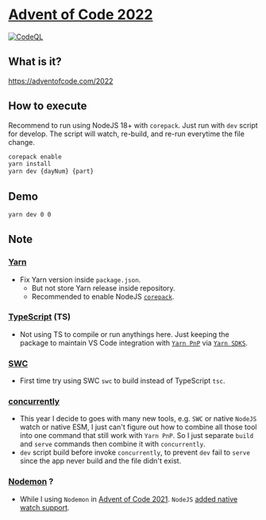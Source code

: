 # [Advent of Code 2022](https://adventofcode.com/2022)

[![CodeQL](https://github.com/iNViTiON/Advent-of-Code-2022/actions/workflows/codeql.yml/badge.svg)](https://github.com/iNViTiON/Advent-of-Code-2022/actions/workflows/codeql.yml)

## What is it?

<https://adventofcode.com/2022>

## How to execute

Recommend to run using NodeJS 18+ with `corepack`.
Just run with `dev` script for develop. The script will watch, re-build, and re-run everytime the file change.

```sh
corepack enable
yarn install
yarn dev {dayNum} {part}
```

## Demo

```sh
yarn dev 0 0
```

## Note

### [Yarn](https://yarnpkg.com/)
- Fix Yarn version inside `package.json`.
  - But not store Yarn release inside repository.
  - Recommended to enable NodeJS [`corepack`](https://nodejs.org/api/corepack.html).

### [TypeScript](https://www.typescriptlang.org/) (TS)
- Not using TS to compile or run anythings here. Just keeping the package to maintain VS Code integration with [`Yarn PnP`](https://yarnpkg.com/features/pnp) via [`Yarn SDKS`](https://yarnpkg.com/getting-started/editor-sdks).

### [SWC](https://swc.rs/)
- First time try using SWC `swc` to build instead of TypeScript `tsc`.

### [concurrently](https://www.npmjs.com/package/concurrently)
- This year I decide to goes with many new tools, e.g. `SWC` or native `NodeJS` watch or native ESM, I just can't figure out how to combine all those tool into one command that still work with `Yarn PnP`. So I just separate `build` and `serve` commands then combine it with `concurrently`.
- `dev` script build before invoke `concurrently`, to prevent `dev` fail to `serve` since the app never build and the file didn't exist.

### [Nodemon](https://nodemon.io/) ?
- While I using `Nodemon` in [Advent of Code 2021](https://github.com/iNViTiON/Advent-of-Code-2021). `NodeJS` [added native watch support](https://github.com/nodejs/node/pull/44366).
